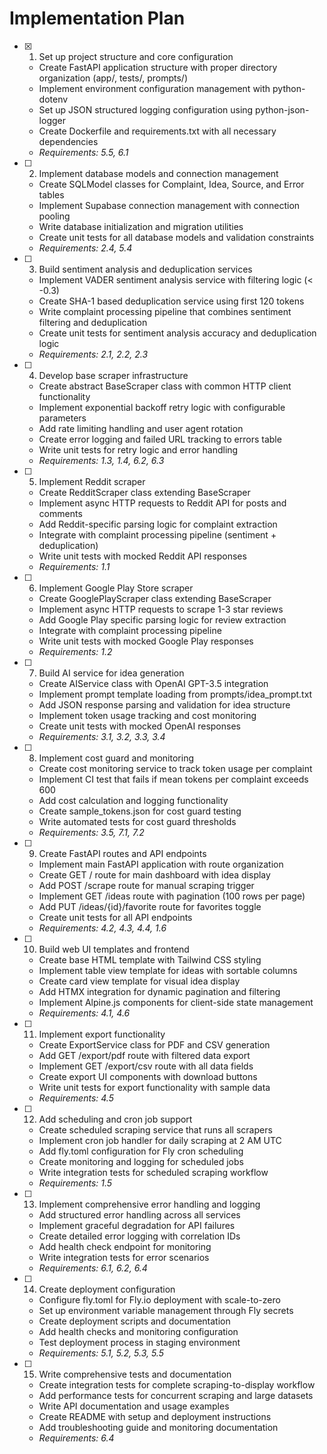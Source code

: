 # Implementation Plan

- [x] 1. Set up project structure and core configuration





  - Create FastAPI application structure with proper directory organization (app/, tests/, prompts/)
  - Implement environment configuration management with python-dotenv
  - Set up JSON structured logging configuration using python-json-logger
  - Create Dockerfile and requirements.txt with all necessary dependencies
  - _Requirements: 5.5, 6.1_

- [ ] 2. Implement database models and connection management
  - Create SQLModel classes for Complaint, Idea, Source, and Error tables
  - Implement Supabase connection management with connection pooling
  - Write database initialization and migration utilities
  - Create unit tests for all database models and validation constraints
  - _Requirements: 2.4, 5.4_

- [ ] 3. Build sentiment analysis and deduplication services
  - Implement VADER sentiment analysis service with filtering logic (< -0.3)
  - Create SHA-1 based deduplication service using first 120 tokens
  - Write complaint processing pipeline that combines sentiment filtering and deduplication
  - Create unit tests for sentiment analysis accuracy and deduplication logic
  - _Requirements: 2.1, 2.2, 2.3_

- [ ] 4. Develop base scraper infrastructure
  - Create abstract BaseScraper class with common HTTP client functionality
  - Implement exponential backoff retry logic with configurable parameters
  - Add rate limiting handling and user agent rotation
  - Create error logging and failed URL tracking to errors table
  - Write unit tests for retry logic and error handling
  - _Requirements: 1.3, 1.4, 6.2, 6.3_

- [ ] 5. Implement Reddit scraper
  - Create RedditScraper class extending BaseScraper
  - Implement async HTTP requests to Reddit API for posts and comments
  - Add Reddit-specific parsing logic for complaint extraction
  - Integrate with complaint processing pipeline (sentiment + deduplication)
  - Write unit tests with mocked Reddit API responses
  - _Requirements: 1.1_

- [ ] 6. Implement Google Play Store scraper
  - Create GooglePlayScraper class extending BaseScraper
  - Implement async HTTP requests to scrape 1-3 star reviews
  - Add Google Play specific parsing logic for review extraction
  - Integrate with complaint processing pipeline
  - Write unit tests with mocked Google Play responses
  - _Requirements: 1.2_

- [ ] 7. Build AI service for idea generation
  - Create AIService class with OpenAI GPT-3.5 integration
  - Implement prompt template loading from prompts/idea_prompt.txt
  - Add JSON response parsing and validation for idea structure
  - Implement token usage tracking and cost monitoring
  - Create unit tests with mocked OpenAI responses
  - _Requirements: 3.1, 3.2, 3.3, 3.4_

- [ ] 8. Implement cost guard and monitoring
  - Create cost monitoring service to track token usage per complaint
  - Implement CI test that fails if mean tokens per complaint exceeds 600
  - Add cost calculation and logging functionality
  - Create sample_tokens.json for cost guard testing
  - Write automated tests for cost guard thresholds
  - _Requirements: 3.5, 7.1, 7.2_

- [ ] 9. Create FastAPI routes and API endpoints
  - Implement main FastAPI application with route organization
  - Create GET / route for main dashboard with idea display
  - Add POST /scrape route for manual scraping trigger
  - Implement GET /ideas route with pagination (100 rows per page)
  - Add PUT /ideas/{id}/favorite route for favorites toggle
  - Create unit tests for all API endpoints
  - _Requirements: 4.2, 4.3, 4.4, 1.6_

- [ ] 10. Build web UI templates and frontend
  - Create base HTML template with Tailwind CSS styling
  - Implement table view template for ideas with sortable columns
  - Create card view template for visual idea display
  - Add HTMX integration for dynamic pagination and filtering
  - Implement Alpine.js components for client-side state management
  - _Requirements: 4.1, 4.6_

- [ ] 11. Implement export functionality
  - Create ExportService class for PDF and CSV generation
  - Add GET /export/pdf route with filtered data export
  - Implement GET /export/csv route with all data fields
  - Create export UI components with download buttons
  - Write unit tests for export functionality with sample data
  - _Requirements: 4.5_

- [ ] 12. Add scheduling and cron job support
  - Create scheduled scraping service that runs all scrapers
  - Implement cron job handler for daily scraping at 2 AM UTC
  - Add fly.toml configuration for Fly cron scheduling
  - Create monitoring and logging for scheduled jobs
  - Write integration tests for scheduled scraping workflow
  - _Requirements: 1.5_

- [ ] 13. Implement comprehensive error handling and logging
  - Add structured error handling across all services
  - Implement graceful degradation for API failures
  - Create detailed error logging with correlation IDs
  - Add health check endpoint for monitoring
  - Write integration tests for error scenarios
  - _Requirements: 6.1, 6.2, 6.4_

- [ ] 14. Create deployment configuration
  - Configure fly.toml for Fly.io deployment with scale-to-zero
  - Set up environment variable management through Fly secrets
  - Create deployment scripts and documentation
  - Add health checks and monitoring configuration
  - Test deployment process in staging environment
  - _Requirements: 5.1, 5.2, 5.3, 5.5_

- [ ] 15. Write comprehensive tests and documentation
  - Create integration tests for complete scraping-to-display workflow
  - Add performance tests for concurrent scraping and large datasets
  - Write API documentation and usage examples
  - Create README with setup and deployment instructions
  - Add troubleshooting guide and monitoring documentation
  - _Requirements: 6.4_